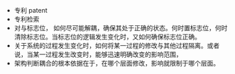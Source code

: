 - 专利 patent
- 专利检索
- 对与标志位， 如何尽可能解耦，确保其处于正确的状态。何时置标志位，何时清除标志位。当标志位的逻辑发生变化时，又如何确保标志位正确。
- 关于系统的过程发生变化时，如何将某一过程的修改与其他过程隔离。或者说，当某一过程发生改变时，能够迅速明确改变的影响范围，
- 架构判断耦合的根本依据在于，在哪个层面修改，影响就限制于哪个层面。